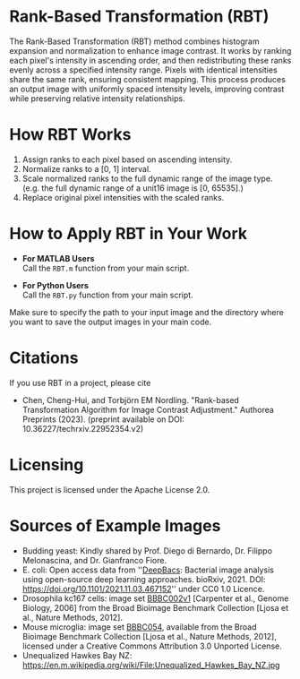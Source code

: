 # Rank-Based Transformation (RBT)
The Rank-Based Transformation (RBT) method combines histogram expansion and normalization to enhance image contrast.
It works by ranking each pixel's intensity in ascending order, and then redistributing these ranks evenly across a specified intensity range.
Pixels with identical intensities share the same rank, ensuring consistent mapping.
This process produces an output image with uniformly spaced intensity levels, improving contrast while preserving relative intensity relationships.

# How RBT Works
1. Assign ranks to each pixel based on ascending intensity.
2. Normalize ranks to a [0, 1] interval.
3. Scale normalized ranks to the full dynamic range of the image type. (e.g. the full dynamic range of a unit16 image is [0, 65535].)
4. Replace original pixel intensities with the scaled ranks.

# How to Apply RBT in Your Work

- **For MATLAB Users**  
  Call the `RBT.m` function from your main script.

- **For Python Users**  
  Call the `RBT.py` function from your main script.

Make sure to specify the path to your input image and the directory where you want to save the output images in your main code.

# Citations
If you use RBT in a project, please cite

- Chen, Cheng-Hui, and Torbjörn EM Nordling. "Rank-based Transformation Algorithm for Image Contrast Adjustment." Authorea Preprints (2023). (preprint available on DOI: 10.36227/techrxiv.22952354.v2)

# Licensing
This project is licensed under the Apache License 2.0.

# Sources of Example Images
- Budding yeast: Kindly shared by Prof. Diego di Bernardo, Dr. Filippo Melonascina, and Dr. Gianfranco Fiore.
- E. coli: Open access data from ''[DeepBacs](https://github.com/HenriquesLab/DeepBacs): Bacterial image analysis using open-source deep learning approaches. bioRxiv, 2021. DOI: https://doi.org/10.1101/2021.11.03.467152'' under CC0 1.0 Licence.
- Drosophila kc167 cells: image set [BBBC002v1](https://bbbc.broadinstitute.org/BBBC002) [Carpenter et al., Genome Biology, 2006] from the Broad Bioimage Benchmark Collection [Ljosa et al., Nature Methods, 2012].
- Mouse microglia: image set [BBBC054](https://bbbc.broadinstitute.org/BBBC054), available from the Broad Bioimage Benchmark Collection [Ljosa et al., Nature Methods, 2012], licensed under a Creative Commons Attribution 3.0 Unported License.
- Unequalized Hawkes Bay NZ: https://en.m.wikipedia.org/wiki/File:Unequalized_Hawkes_Bay_NZ.jpg
